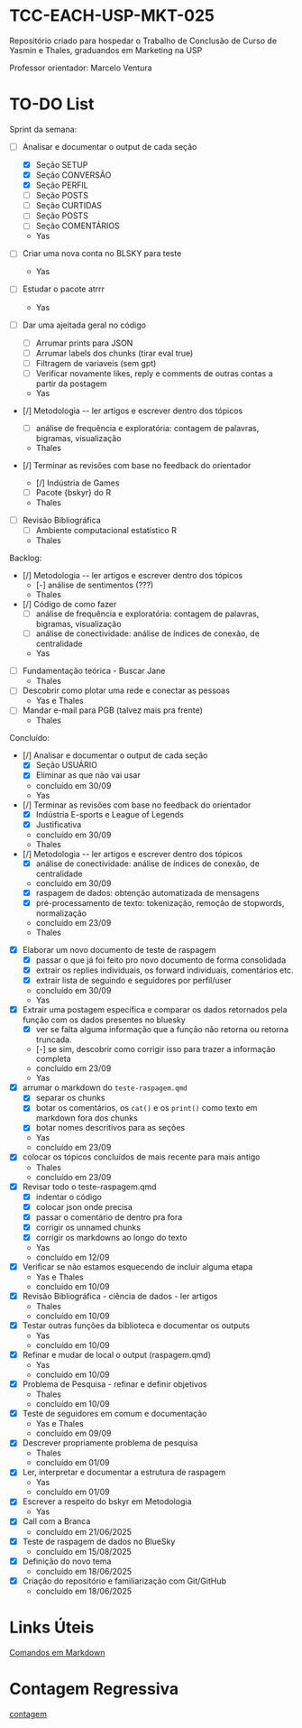 # TCC-EACH-USP-MKT-025

Repositório criado para hospedar o Trabalho de Conclusão de Curso de Yasmin e Thales, graduandos em Marketing na USP

Professor orientador: Marcelo Ventura

# TO-DO List

Sprint da semana:

- [ ] Analisar e documentar o output de cada seção
  - [X] Seção SETUP
  - [X] Seção CONVERSÃO
  - [X] Seção PERFIL
  - [ ] Seção POSTS
  - [ ] Seção CURTIDAS
  - [ ] Seção POSTS
  - [ ] Seção COMENTÁRIOS
  - Yas
  
- [ ] Criar uma nova conta no BLSKY para teste
  - Yas

- [ ] Estudar o pacote atrrr
  - Yas

- [ ] Dar uma ajeitada geral no código
  - [ ] Arrumar prints para JSON
  - [ ] Arrumar labels dos chunks (tirar eval true)
  - [ ] Filtragem de variaveis (sem gpt)
  - [ ] Verificar novamente likes, reply e comments de outras contas a partir da postagem
  - Yas

- [/] Metodologia -- ler artigos e escrever dentro dos tópicos
  - [ ] análise de frequência e exploratória: contagem de palavras, bigramas, visualização
  - Thales
  
- [/] Terminar as revisões com base no feedback do orientador
  - [/] Indústria de Games
  - [ ] Pacote {bskyr} do R
  - Thales

- [ ] Revisão Bibliográfica 
  - [ ] Ambiente computacional estatístico R
  - Thales


Backlog:

- [/] Metodologia -- ler artigos e escrever dentro dos tópicos
  - [-] análise de sentimentos (???)
  - Thales
- [/] Código de como fazer
  - [ ] análise de frequência e exploratória: contagem de palavras, bigramas, visualização
  - [ ] análise de conectividade: análise de índices de conexão, de centralidade
  - Yas
- [ ] Fundamentação teórica - Buscar Jane
  - Thales
- [ ] Descobrir como plotar uma rede e conectar as pessoas
  - Yas e Thales
- [ ] Mandar e-mail para PGB (talvez mais pra frente)
  - Thales



Concluído:

- [/] Analisar e documentar o output de cada seção
  - [X] Seção USUÁRIO
  - [X] Eliminar as que não vai usar
  - concluído em 30/09
  - Yas
- [/] Terminar as revisões com base no feedback do orientador
  - [X] Indústria E-sports e League of Legends
  - [X] Justificativa
  - concluído em 30/09
  - Thales
- [/] Metodologia -- ler artigos e escrever dentro dos tópicos
  - [X] análise de conectividade: análise de índices de conexão, de centralidade
  - concluído em 30/09
  - [X] raspagem de dados: obtenção automatizada de mensagens
  - [X] pré-processamento de texto: tokenização, remoção de stopwords, normalização
  - concluído em 23/09
  - Thales
- [X] Elaborar um novo documento de teste de raspagem
  - [X] passar o que já foi feito pro novo documento de forma consolidada
  - [X] extrair os replies individuais, os forward individuais, comentários etc.
  - [X] extrair lista de seguindo e seguidores por perfil/user
  - concluído em 30/09
  - Yas
- [X] Extrair uma postagem específica e comparar os dados retornados pela função com os dados presentes no bluesky 
  - [X] ver se falta alguma informação que a função não retorna ou retorna truncada. 
  - [-] se sim, descobrir como corrigir isso para trazer a informação completa
  - concluído em 23/09
  - Yas
- [X] arrumar o markdown do `teste-raspagem.qmd`
  - [X] separar os chunks
  - [X] botar os comentários, os `cat()` e os `print()` como texto em markdown  fora dos chunks
  - [X] botar nomes descritivos para as seções
  - Yas
  - concluído em 23/09
- [X] colocar os tópicos concluídos de mais recente para mais antigo
  - Thales
  - concluído em 23/09
- [x] Revisar todo o teste-raspagem.qmd
  - [x] indentar o código
  - [x] colocar json onde precisa
  - [x] passar o comentário de dentro pra fora
  - [x] corrigir os unnamed chunks
  - [x] corrigir os markdowns ao longo do texto
  - Yas
  - concluído em 12/09
- [X] Verificar se não estamos esquecendo de incluir alguma etapa
    - Yas e Thales
    - concluído em 10/09
- [X] Revisão Bibliográfica - ciência de dados - ler artigos   
    - Thales
    - concluído em 10/09
- [X] Testar outras funções da biblioteca e documentar os outputs
    - Yas
    - concluído em 10/09
- [X] Refinar e mudar de local o output (raspagem.qmd)
    - Yas
    - concluído em 10/09
- [X] Problema de Pesquisa - refinar e definir objetivos
    - Thales
    - concluído em 10/09
- [X] Teste de seguidores em comum e documentação
    - Yas e Thales
    - concluído em 09/09
- [X] Descrever propriamente problema de pesquisa
    - Thales 
    - concluído em 01/09
- [x] Ler, interpretar e documentar a estrutura de raspagem
    - Yas
    - concluído em 01/09
- [x] Escrever a respeito do bskyr em Metodologia
    - Yas
- [X] Call com a Branca
    - concluído em 21/06/2025
- [X] Teste de raspagem de dados no BlueSky
    - concluído em 15/08/2025
- [X] Definição do novo tema
    - concluído em 18/06/2025
- [X] Criação do repositório e familiarização com Git/GitHub
    - concluído em 18/06/2025





# Links Úteis
[Comandos em Markdown](https://docs.pipz.com/central-de-ajuda/learning-center/guia-basico-de-markdown#open)

# Contagem Regressiva
[contagem](https://yasmelinss.github.io/contagem_regressiva/)
